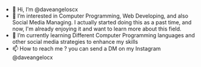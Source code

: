 - 👋 Hi, I’m @daveangeloscx
- 👀 I’m interested in Computer Programming, Web Developing, and also Social Media Managing. I actually started doing this as a past time, and now, I'm already enjoying it and want to learn more about this field.
- 🌱 I’m currently learning Different Computer Programming languages and other social media strategies to enhance my skills
- 📫 How to reach me ? you can send a DM on my Instagram @daveangelocx

<!---
daveangeloscx/daveangeloscx is a ✨ special ✨ repository because its `README.md` (this file) appears on your GitHub profile.
You can click the Preview link to take a look at your changes.
--->
